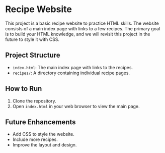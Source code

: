 # Recipe Website

This project is a basic recipe website to practice HTML skills. The website consists of a main index page with links to a few recipes. The primary goal is to build your HTML knowledge, and we will revisit this project in the future to style it with CSS.

## Project Structure

- `index.html`: The main index page with links to the recipes.
- `recipes/`: A directory containing individual recipe pages.

## How to Run

1. Clone the repository.
2. Open `index.html` in your web browser to view the main page.

## Future Enhancements

- Add CSS to style the website.
- Include more recipes.
- Improve the layout and design.
